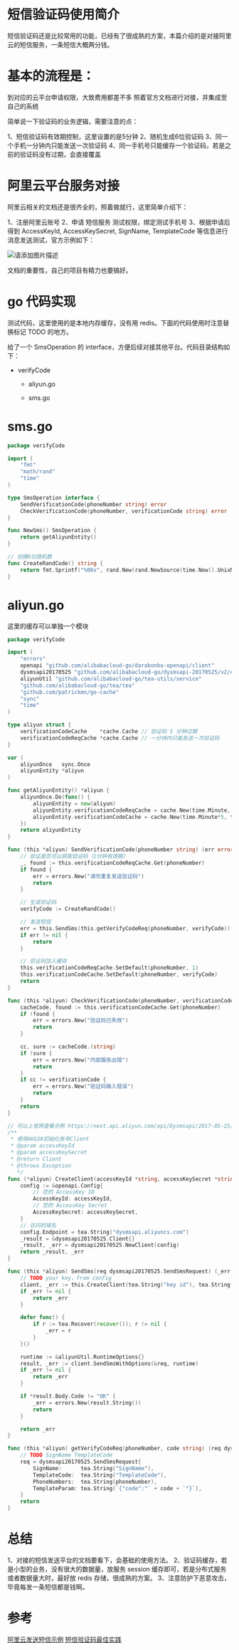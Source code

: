 # 短信验证码使用简介

短信验证码还是比较常用的功能，已经有了很成熟的方案，本篇介绍的是对接阿里云的短信服务，一条短信大概两分钱。

# 基本的流程是：

到对应的云平台申请权限，大致费用都差不多
照着官方文档进行对接，并集成至自己的系统

简单说一下验证码的业务逻辑，需要注意的点：

1、短信验证码有效期控制，这里设置的是5分钟
2、随机生成6位验证码
3、同一个手机一分钟内只能发送一次验证码
4、同一手机号只能缓存一个验证码，若是之前的验证码没有过期，会直接覆盖

# 阿里云平台服务对接
阿里云相关的文档还是很齐全的，照着做就行，这里简单介绍下：

1、注册阿里云账号
2、申请 短信服务 测试权限，绑定测试手机号
3、根据申请后得到 AccessKeyId, AccessKeySecret, SignName, TemplateCode 等信息进行消息发送测试，官方示例如下：

![请添加图片描述](./assets/feff52a6318d4f6a9b4f274ae015d907.png)

文档的重要性，自己的项目有精力也要搞好。

# go 代码实现
测试代码，这里使用的是本地内存缓存，没有用 redis。下面的代码使用时注意替换标记 TODO 的地方。

给了一个 SmsOperation 的 interface，方便后续对接其他平台。代码目录结构如下：

- verifyCode
	- aliyun.go
	
	- sms.go

# sms.go

```go
package verifyCode

import (
	"fmt"
	"math/rand"
	"time"
)

type SmsOperation interface {
	SendVerificationCode(phoneNumber string) error
	CheckVerificationCode(phoneNumber, verificationCode string) error
}

func NewSms() SmsOperation {
	return getAliyunEntity()
}

// 创建6位随机数
func CreateRandCode() string {
	return fmt.Sprintf("%06v", rand.New(rand.NewSource(time.Now().UnixNano())).Int31n(1000000))
}
```



# aliyun.go
这里的缓存可以单独一个模块

```go
package verifyCode

import (
    "errors"
    openapi "github.com/alibabacloud-go/darabonba-openapi/client"
    dysmsapi20170525 "github.com/alibabacloud-go/dysmsapi-20170525/v2/client"
    aliyunUtil "github.com/alibabacloud-go/tea-utils/service"
    "github.com/alibabacloud-go/tea/tea"
    "github.com/patrickmn/go-cache"
    "sync"
    "time"
)

type aliyun struct {
    verificationCodeCache    *cache.Cache // 验证码 5 分钟过期
    verificationCodeReqCache *cache.Cache // 一分钟内只能发送一次验证码
}

var (
    aliyunOnce   sync.Once
    aliyunEntity *aliyun
)

func getAliyunEntity() *aliyun {
    aliyunOnce.Do(func() {
        aliyunEntity = new(aliyun)
        aliyunEntity.verificationCodeReqCache = cache.New(time.Minute, time.Minute)
        aliyunEntity.verificationCodeCache = cache.New(time.Minute*5, time.Minute*5)
    })
    return aliyunEntity
}

func (this *aliyun) SendVerificationCode(phoneNumber string) (err error) {
    // 验证是否可以获取验证码（1分钟有效期）
    _, found := this.verificationCodeReqCache.Get(phoneNumber)
    if found {
        err = errors.New("请勿重复发送验证码")
        return
    }

    // 生成验证码
    verifyCode := CreateRandCode()

    // 发送短信
    err = this.SendSms(this.getVerifyCodeReq(phoneNumber, verifyCode))
    if err != nil {
        return
    }

    // 验证码加入缓存
    this.verificationCodeReqCache.SetDefault(phoneNumber, 1)
    this.verificationCodeCache.SetDefault(phoneNumber, verifyCode)
    return
}

func (this *aliyun) CheckVerificationCode(phoneNumber, verificationCode string) (err error) {
    cacheCode, found := this.verificationCodeCache.Get(phoneNumber)
    if !found {
        err = errors.New("验证码已失效")
        return
    }

    cc, sure := cacheCode.(string)
    if !sure {
        err = errors.New("内部服务出错")
        return
    }
    if cc != verificationCode {
        err = errors.New("验证码输入错误")
        return
    }
    return
}

// 可以上官网查看示例 https://next.api.aliyun.com/api/Dysmsapi/2017-05-25/SendSms?params={}
/**
 * 使用AK&SK初始化账号Client
 * @param accessKeyId
 * @param accessKeySecret
 * @return Client
 * @throws Exception
   */
func (*aliyun) CreateClient(accessKeyId *string, accessKeySecret *string) (_result *dysmsapi20170525.Client, _err error) {
    config := &openapi.Config{
        // 您的 AccessKey ID
        AccessKeyId: accessKeyId,
        // 您的 AccessKey Secret
        AccessKeySecret: accessKeySecret,
    }
    // 访问的域名
    config.Endpoint = tea.String("dysmsapi.aliyuncs.com")
    _result = &dysmsapi20170525.Client{}
    _result, _err = dysmsapi20170525.NewClient(config)
    return _result, _err
}

func (this *aliyun) SendSms(req dysmsapi20170525.SendSmsRequest) (_err error) {
    // TODO your key，from config
    client, _err := this.CreateClient(tea.String("key id"), tea.String("key secret"))
    if _err != nil {
        return _err
    }

    defer func() {
        if r := tea.Recover(recover()); r != nil {
            _err = r
        }
    }()

    runtime := &aliyunUtil.RuntimeOptions{}
    result, _err := client.SendSmsWithOptions(&req, runtime)
    if _err != nil {
        return _err
    }

    if *result.Body.Code != "OK" {
        _err = errors.New(result.String())
        return
    }

    return _err
}

func (this *aliyun) getVerifyCodeReq(phoneNumber, code string) (req dysmsapi20170525.SendSmsRequest) {
    // TODO SignName TemplateCode
    req = dysmsapi20170525.SendSmsRequest{
        SignName:      tea.String("SignName"),
        TemplateCode:  tea.String("TemplateCode"),
        PhoneNumbers:  tea.String(phoneNumber),
        TemplateParam: tea.String(`{"code":"` + code + `"}`),
    }
    return
}
```




# 总结
1、对接的短信发送平台的文档要看下，会基础的使用方法。
2、验证码缓存，若是小型的业务，没有很大的数据量，放服务 session 缓存即可，若是分布式服务或者数据量大时，最好放 redis 存储，很成熟的方案。
3、注意防护下恶意攻击，毕竟每发一条短信都是钱啊。

# 参考
[阿里云发送短信示例](https://next.api.aliyun.com/api/Dysmsapi/2017-05-25/SendSms?spm=5176.25163407.quickstart-index-d6f48_f4003_0.d_65e2c_8da05_2.7131bb6eoVcvhp&params={"SignName":"阿里云短信测试","TemplateCode":"SMS_154950909","PhoneNumbers":"18896551527","TemplateParam":"{"code"%3A"1234"}"}&lang=GO)
[短信验证码最佳实践](https://www.163.com/dy/article/GLGTFSK90531A3HQ.html)

